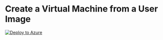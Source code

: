 <H1>Create a Virtual Machine from a User Image</H1>

[![Deploy to Azure](http://azuredeploy.net/deploybutton.png)](https://portal.azure.com/#create/Microsoft.Template/uri/https://github.com/DarylsCorner/ARM-Templates/blob/master/vm-from-user-image/azuredeploy.json)
